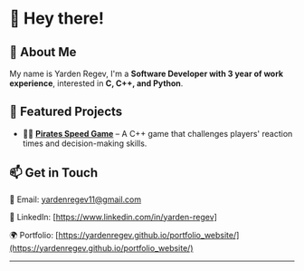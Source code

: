 # 👋 Hey there!

## 🚀 About Me
My name is Yarden Regev, I'm a **Software Developer with 3 year of work experience**, interested in **C, C++, and Python**.

## 📂 Featured Projects
- 🏴‍☠️ **[Pirates Speed Game](https://github.com/Yardenregev/pirates_speed_game)** – A C++ game that challenges players' reaction times and decision-making skills.

## 📫 Get in Touch
📧 Email: yardenregev11@gmail.com

💼 LinkedIn: [https://www.linkedin.com/in/yarden-regev]

🌍 Portfolio: [https://yardenregev.github.io/portfolio_website/](https://yardenregev.github.io/portfolio_website/)

---
